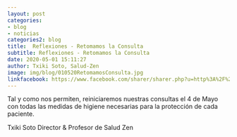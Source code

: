 ```yaml
---
layout: post
categories:
- blog
- noticias
categories2: blog
title:  Reflexiones - Retomamos la Consulta
subtitle: Reflexiones - Retomamos la Consulta
date: 2020-05-01 15:11:27
author: Txiki Soto, Salud-Zen
image: img/blog/010520RetomamosConsulta.jpg
linkfacebook: https://www.facebook.com/sharer/sharer.php?u=http%3A%2F%2Fsalud-zen.com%2Fblog%2Fnoticias%2F2020%2F05%2F01%2Fnoticias-retomamos-consulta.html&amp;src=sdkpreparse
---
```

Tal y como nos permiten, reiniciaremos nuestras consultas el 4 de Mayo con todas las medidas de higiene necesarias para la protección de cada paciente.

Txiki Soto
Director & Profesor de Salud Zen
